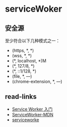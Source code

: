 # serviceWoker

## 安全源

至少符合以下几种模式之一：

- (https, *, *)
- (wss, *, *)
- (*, localhost, *)M
- (*, 127/8, *)
- (*, ::1/128, *)
- (file, *, —)
- (chrome-extension, *, —)


## read-links

+ [Service Worker 入门](https://www.w3ctech.com/topic/866)
+ [ServiceWorker-MDN](https://developer.mozilla.org/zh-CN/docs/Web/API/ServiceWorker#方法)
+ [serviceworke](https://serviceworke.rs/strategy-cache-only_service-worker_doc.html)
